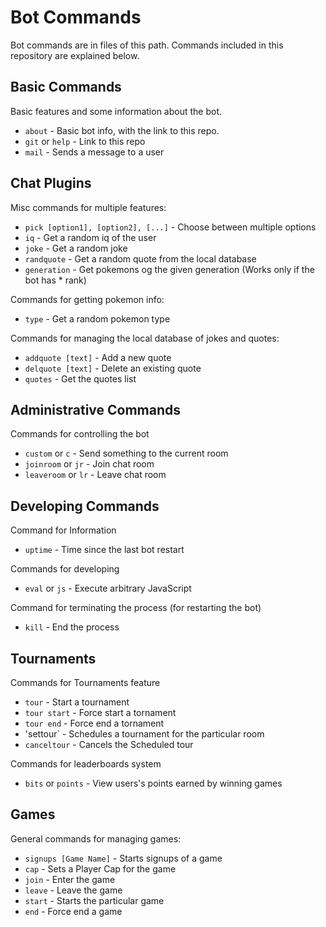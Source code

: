 Bot Commands
====================

Bot commands are in files of this path. Commands included in this repository are explained below.

Basic Commands
------------

Basic features and some information about the bot.

 - `about` - Basic bot info, with the link to this repo.
 - `git` or `help` - Link to this repo
 - `mail` - Sends a message to a user 

Chat Plugins
------------

Misc commands for multiple features:

 - `pick [option1], [option2], [...]` - Choose between multiple options
 - `iq` - Get a random iq of the user
 - `joke` - Get a random joke
 - `randquote` - Get a random quote from the local database
 - `generation` - Get pokemons og the given generation (Works only if the bot has * rank)

Commands for getting pokemon info:

 - `type` - Get a random pokemon type

Commands for managing the local database of jokes and quotes:

 - `addquote [text]` - Add a new quote
 - `delquote [text]` - Delete an existing quote
 - `quotes` - Get the quotes list
 
Administrative Commands
------------

Commands for controlling the bot

 - `custom` or `c` - Send something to the current room
 - `joinroom` or `jr` - Join chat room
 - `leaveroom` or `lr` - Leave chat room

Developing Commands
------------

Command for Information

 - `uptime` - Time since the last bot restart

Commands for developing 

 - `eval` or `js` - Execute arbitrary JavaScript
 
Command for terminating the process (for restarting the bot)

 - `kill` - End the process

Tournaments
------------

Commands for Tournaments feature

 - `tour` - Start a tournament
 - `tour start` - Force start a tornament
 - `tour end` - Force end a tornament
 - 'settour` - Schedules a tournament for the particular room
 - `canceltour` - Cancels the Scheduled tour 

Commands for leaderboards system 
 
- `bits` or `points` - View users's points earned by winning games

Games
------------

General commands for managing games:

 - `signups [Game Name]` - Starts signups of a game
 - `cap` - Sets a Player Cap for the game
 - `join` - Enter the game
 - `leave` - Leave the game
 - `start` - Starts the particular game
 - `end` - Force end a game
